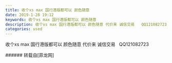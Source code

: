 ```yaml
---
title: 收个xs max 国行港版都可以 颜色随意
date: 2019-1-28 19:12
keywords: 收个xs max 国行港版都可以 颜色随意
description: 收个xs max 国行港版都可以 颜色随意 代价来 诚信交易   QQ121082723
categories: used
---
```

<td class="t_f" id="postmessage_2834017">

收个xs max 国行港版都可以 颜色随意 代价来 诚信交易   QQ121082723<br/>
</td>
###### 转载自[菲龙网]